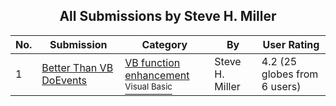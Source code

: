 ﻿<div align="center">

## All Submissions by Steve H\. Miller

</div>

No.  | Submission | Category | By   | User Rating
---- | ---------- | -------- | ---- | -----------
1 | [Better Than VB DoEvents<br />](https://github.com/Planet-Source-Code/steve-h-miller-better-than-vb-doevents__1-40733) | [VB function enhancement<br /><sup>Visual Basic</sup>](../ByCategory/vb-function-enhancement__1-25.md) | Steve H\. Miller | 4.2 (25 globes from 6 users)
